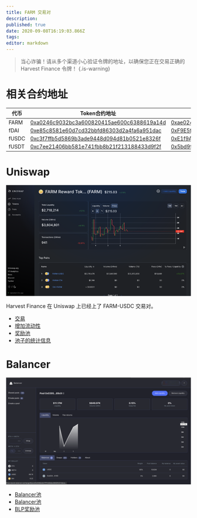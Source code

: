 ```yaml
---
title: FARM 交易对
description: 
published: true
date: 2020-09-08T16:19:03.866Z
tags: 
editor: markdown
---
```


> 当心诈骗！请从多个渠道小心验证令牌的地址，以确保您正在交易正确的 Harvest Finance 令牌！
{.is-warning}

# 相关合约地址

| 代币 | Token合约地址 | Staking 池合约地址 |
|-------|---------|--------------|
| FARM  | [0xa0246c9032bc3a600820415ae600c6388619a14d](https://etherscan.io/token/0xa0246c9032bc3a600820415ae600c6388619a14d)| [0xae024F29C26D6f71Ec71658B1980189956B0546D](https://etherscan.io/address/0xae024F29C26D6f71Ec71658B1980189956B0546D)|
| fDAI  | [0xe85c8581e60d7cd32bbfd86303d2a4fa6a951dac](https://etherscan.io/token/0xe85c8581e60d7cd32bbfd86303d2a4fa6a951dac)  | [0xF9E5f9024c2f3f2908A1d0e7272861a767C9484b](https://etherscan.io/address/0xF9E5f9024c2f3f2908A1d0e7272861a767C9484b)|
| fUSDC | [0xc3f7ffb5d5869b3ade9448d094d81b0521e8326f](https://etherscan.io/token/0xc3f7ffb5d5869b3ade9448d094d81b0521e8326f) | [0xE1f9A3EE001a2EcC906E8de637DBf20BB2d44633](https://etherscan.io/address/0xE1f9A3EE001a2EcC906E8de637DBf20BB2d44633)|
| fUSDT | [0xc7ee21406bb581e741fbb8b21f213188433d9f2f](https://etherscan.io/token/0xc7ee21406bb581e741fbb8b21f213188433d9f2f)| [0x5bd997039FFF16F653EF15D1428F2C791519f58d](https://etherscan.io/address/0x5bd997039FFF16F653EF15D1428F2C791519f58d) |

# Uniswap

![uniswap_pool.png](/uniswap_pool.png)

Harvest Finance 在 Uniswap 上已经上了 FARM-USDC 交易对。

- [交易](https://app.uniswap.org/#/swap?inputCurrency=0xa0b86991c6218b36c1d19d4a2e9eb0ce3606eb48&outputCurrency=0xa0246c9032bc3a600820415ae600c6388619a14d)
- [增加流动性](https://app.uniswap.org/#/add/0xa0246c9032bc3a600820415ae600c6388619a14d/0xa0b86991c6218b36c1d19d4a2e9eb0ce3606eb48)
- [奖励池](https://etherscan.io/address/0x99b0d6641a63ce173e6eb063b3d3aed9a35cf9bf)
- [池子的统计信息](https://uniswap.info/pair/0x514906FC121c7878424a5C928cad1852CC545892)


# Balancer

![balancer_pool.png](/balancer_pool.png)

- [Balancer池](https://pools.balancer.exchange/#/pool/0x0395e4a17ff11d36dac9959f2d7c8eca10fe89c9)
- [Balancer池](https://etherscan.io/address/0x0395e4a17ff11d36dac9959f2d7c8eca10fe89c9)
- [BLP奖励池](https://etherscan.io/address/0x6f8a975758436a5ec38d2f9d2336504430465517)
